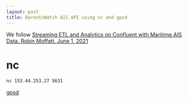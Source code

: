 ```yaml
---
layout: post
title: BarentsWatch AIS API using nc and gpsd
---
```


We follow [Streaming ETL and Analytics on Confluent with Maritime AIS Data. Robin Moffatt. June 1, 2021](https://www.confluent.io/blog/streaming-etl-and-analytics-for-real-time-location-tracking/)

# nc


```bash
nc 153.44.253.27 5631
```

[gpsd](https://gpsd.gitlab.io/gpsd/AIVDM.html#_ais_payload_interpretation)